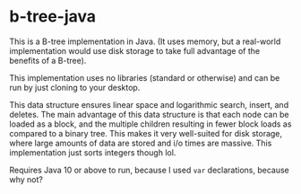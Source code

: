 # b-tree-java

This is a B-tree implementation in Java. (It uses memory, but a real-world implementation
would use disk storage to take full advantage of the benefits of a B-tree).

This implementation uses no libraries (standard or otherwise) and
can be run by just cloning to your desktop.

This data structure ensures linear space and logarithmic search, insert, and deletes. The main
advantage of this data structure is that each node can be loaded as a block, and the multiple children
resulting in fewer block loads as compared to a binary tree. This makes it very well-suited
for disk storage, where large amounts of data are stored and i/o times are massive. This implementation
just sorts integers though lol.

Requires Java 10 or above to run, because I used `var` declarations, because why not?
